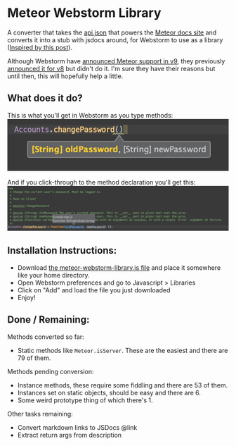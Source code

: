 Meteor Webstorm Library
=======================

A converter that takes the [api.json](https://github.com/meteor/meteor/blob/devel/docs/client/api.js) that powers the [Meteor docs site](docs.meteor.com) and converts it into a stub with jsdocs around, for Webstorm to use as a library  ([Inspired by this post](http://youtrack.jetbrains.com/issue/WEB-6264#comment=27-615870)).

Although Webstorm have [announced Meteor support in v9](http://confluence.jetbrains.com/display/WI/Roadmap+for+WebStorm+9), they previously [announced it for v8](http://confluence.jetbrains.com/display/WI/Roadmap+for+WebStorm+8) but didn't do it. I'm sure they have their reasons but until then, this will hopefully help a little.

What does it do?
----------------

This is what you'll get in Webstorm as you type methods:
![](./img/inline-docs.png)

And if you click-through to the method declaration you'll get this:
![](./img/jsdocs.png)

Installation Instructions:
--------------------------
* Download [the meteor-webstorm-library.js file](https://raw.githubusercontent.com/xolvio/meteor-webstorm/master/meteor-webstorm-library.js) and place it somewhere like your home directory.
* Open Webstorm preferences and go to Javascript > Libraries
* Click on "Add" and load the file you just downloaded
* Enjoy!

Done / Remaining:
--------------------------
Methods converted so far:
* Static methods like `Meteor.isServer`. These are the easiest and there are 
79 of them.

Methods pending conversion:
* Instance methods, these require some fiddling and there are 53 of them.
* Instances set on static objects, should be easy and there are 6.
* Some weird prototype thing of which there's 1.

Other tasks remaining:
* Convert markdown links to JSDocs @link
* Extract return args from description
